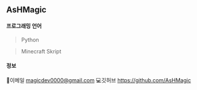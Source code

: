 ## AsHMagic
#### 프로그래밍 언어
> Python

> Minecraft Skript


#### 정보
📩이메일 magicdev0000@gmail.com
💻깃허브 https://github.com/AsHMagic
